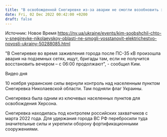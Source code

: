 ```yaml
---
title: "В освобожденной Снегиревке из-за аварии не смогли возобновить энергоснабжение"
date: Fri, 02 Dec 2022 00:42:00 +0200
draft: false
---
```

Источник: Новое Время https://nv.ua/ukraine/events/kim-soobshchil-chto-v-snegirevke-nikolaevskoy-oblasti-ne-smogli-vosstanovit-elektrichestvo-novosti-ukrainy-50288085.html


"В Снегиревке во время заживления города после ПС-35 кВ произошла авария на подземных сетях, ищут, бригады там, если не получится восстановить вечером – с 06:00 продолжают", - сообщил Ким.

 Видео дня   

10 ноября украинские силы вернули контроль над населенным пунктом Снегиревка Николаевской области. Там подняли флаг Украины.

Снегиревка была одним из ключевых населенных пунктов для освобождения Херсона.

Снегиревка находилась под контролем российских захватчиков с марта 2022 года. Для удержания города ВС РФ перебросили туда значительные силы и укрепили оборону фортификационными сооружениями.
